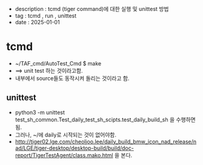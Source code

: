 - description : tcmd (tiger command)에 대한 실행 및 unittest 방법
- tag : tcmd , run , unittest
- date : 2025-01-01

# tcmd
- ~/TAF_cmd/AutoTest_Cmd  $  make
- ==> unit test 하는 것이라고함.
- 내부에서 source들도 동작시켜 돌리는 것이라고 함.

## unittest
- python3 -m unittest  test_sh_common.Test_daily_test_sh_scipts.test_daily_build_sh 을 수행하면 됨.
- 그러나, ~/에 daily로 시작되는 것이 없어야함.
- http://tiger02.lge.com/cheoljoo.lee/daily_build_bmw_icon_nad_release/nad/LGE/tiger-desktop/desktop-build/build/doc-report/TigerTestAgent/class.mako.html 을 본다.